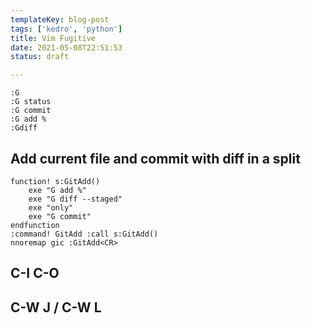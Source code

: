 ```yaml
---
templateKey: blog-post
tags: ['kedro', 'python']
title: Vim Fugitive
date: 2021-05-08T22:51:53
status: draft

---
```



``` vim
:G
:G status
:G commit
:G add %
:Gdiff
```

## Add current file and commit with diff in a split

``` vim
function! s:GitAdd()
    exe "G add %"
    exe "G diff --staged"
    exe "only"
    exe "G commit"
endfunction
:command! GitAdd :call s:GitAdd()
nnoremap gic :GitAdd<CR>
```

## C-I C-O

## C-W J / C-W L
